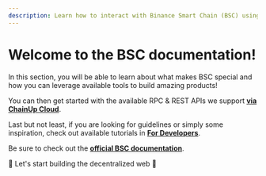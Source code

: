 ```yaml
---
description: Learn how to interact with Binance Smart Chain (BSC) using ChainUp Cloud
---
```


# Welcome to the BSC documentation!

In this section, you will be able to learn about what makes BSC special and how you can leverage available tools to build amazing products!

You can then get started with the available RPC & REST APIs we support [**via ChainUp Cloud**](https://app.chainupcloud.com/login).

Last but not least, if you are looking for guidelines or simply some inspiration, check out available tutorials in [**For Developers**](../../introduction/for-developers/use-blockchain-api.md).

Be sure to check out the [**official BSC documentation**](https://docs.bnbchain.org/docs/bnbIntro).

🚀 Let's start building the decentralized web 🚀
